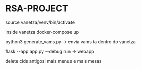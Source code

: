 # RSA-PROJECT

source vanetza/venv/bin/activate

inside vanetza docker-compose up

python3 generate_vams.py -> envia vams ta dentro do vanetza

flask --app app.py --debug run -> webapp


delete cids antigos!
mais menus e mais mesas